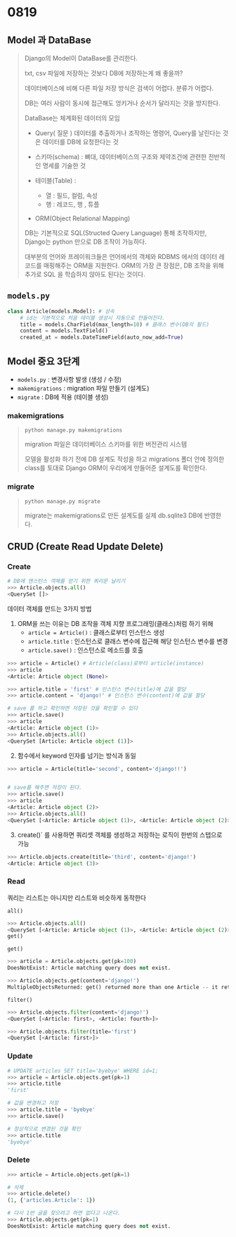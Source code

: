 # 0819

## Model 과 DataBase

> Django의 Model이 DataBase를 관리한다.
>
> txt, csv 파일에 저장하는 것보다 DB에 저장하는게 왜 좋을까?
>
> 데이터베이스에 비해 다른 파일 저장 방식은 검색이 어렵다. 분류가 어렵다.
>
> DB는 여러 사람이 동시에 접근해도 엉키거나 순서가 달라지는 것을 방지한다.
>
> DataBase는 체계화된 데이터의 모임
>
> - Query( 질문 ) 데이터를 추출하거나 조작하는 명령어, Query를 날린다는 것은 데이터를 DB에 요청한다는 것
>
> - 스키마(schema) : 뼈대, 데이터베이스의 구조와 제약조건에 관련한 전반적인 명세를 기술한 것
>
> - 테이블(Table) : 
>   - 열 : 필드, 컬럼, 속성
>   - 행 : 레코드, 행 , 튜플
>
> - ORM(Object Relational Mapping)
>
> DB는 기본적으로 SQL(Structed Query Language) 통해 조작하지만, Django는 python 만으로 DB 조작이 가능하다. 
>
> 대부분의 언어와 프레이워크들은 언어에서의 객체와 RDBMS 에서의 데이터 레코드를 매핑해주는 ORM을 지원한다. ORM의 가장 큰 장점은, DB 조작을 위해 추가로 SQL 을 학습하지 않아도 된다는 것이다.
>
> 

## `models.py`

```python
class Article(models.Model): # 상속
    # id는 기본적으로 처음 테이블 생성시 자동으로 만들어진다.
    title = models.CharField(max_length=10) # 클래스 변수(DB의 필드)
    content = models.TextField() 
    created_at = models.DateTimeField(auto_now_add=True)
```



## Model 중요 3단계

- `models.py` : 변경사항 발생 (생성 / 수정)
- `makemigrations` : migration 파일 만들기 (설계도)
- `migrate` : DB에 적용 (테이블 생성)

### makemigrations

> `python manage.py makemigrations`
>
> migration 파일은 데이터베이스 스키마를 위한 버전관리 시스템
>
> 모델을 활성화 하기 전에 DB 설계도 작성을 하고 migrations 폴더 안에 정의한 class를 토대로 Django ORM이 우리에게 만들어준 설계도를 확인한다.

### migrate

> `python manage.py migrate`
>
> migrate는 makemigrations로 만든 설계도를 실제 db.sqlite3 DB에 반영한다.



## CRUD (Create Read Update Delete)

### Create

```python
# DB에 앤스턴스 객체를 얻기 위한 쿼리문 날리기
>>> Article.objects.all()
<QuerySet []>
```

데이터 객체를 만드는 3가지 방법

1. ORM을 쓰는 이유는 DB 조작을 객체 지향 프로그래밍(클래스)처럼 하기 위해
   - `article = Article()` :  클래스로부터 인스턴스 생성
   - `article.title` : 인스턴스로 클래스 변수에 접근해 해당 인스턴스 변수를 변경 
   - `article.save()` : 인스턴스로 메소드를 호출

```python
>>> article = Article() # Article(class)로부터 article(instance)
>>> article
<Article: Article object (None)>

>>> article.title = 'first' # 인스턴스 변수(title)에 값을 할당
>>> article.content = 'django!' # 인스턴스 변수(content)에 값을 할당

# save 를 하고 확인하면 저장된 것을 확인할 수 있다
>>> article.save()
>>> article
<Article: Article object (1)>
>>> Article.objects.all()
<QuerySet [Article: Article object (1)]>
```



2. 함수에서 keyword 인자를 넘기는 방식과 동일

```python
>>> article = Article(title='second', content='django!!')


# save를 해주면 저장이 된다.
>>> article.save()
>>> article
<Article: Article object (2)>
>>> Article.objects.all()
<QuerySet [<Article: Article object (1)>, <Article: Article object (2)>]>
```



3. create()` 를 사용하면 쿼리셋 객체를 생성하고 저장하는 로직이 한번의 스텝으로 가능

```python
>>> Article.objects.create(title='third', content='django!')
<Article: Article object (3)>
```



### Read

쿼리는 리스트는 아니지만 리스트와 비슷하게 동작한다

`all()` 

```python
>>> Article.objects.all()
<QuerySet [<Article: Article object (1)>, <Article: Article object (2)>, <Article: Article object (3)>, <Article: Article object (4)>]>
get()
```

`get()` 

```python
>>> article = Article.objects.get(pk=100)
DoesNotExist: Article matching query does not exist.

>>> Article.objects.get(content='django!')
MultipleObjectsReturned: get() returned more than one Article -- it returned 2!
```



`filter()`

```python
>>> Article.objects.filter(content='django!')
<QuerySet [<Article: first>, <Article: fourth>]>

>>> Article.objects.filter(title='first')
<QuerySet [<Article: first>]>
```



### Update

```python
# UPDATE articles SET title='byebye' WHERE id=1;
>>> article = Article.objects.get(pk=1)
>>> article.title
'first'

# 값을 변경하고 저장
>>> article.title = 'byebye'
>>> article.save()

# 정상적으로 변경된 것을 확인
>>> article.title
'byebye'
```



### Delete

```python
>>> article = Article.objects.get(pk=1)

# 삭제
>>> article.delete()
(1, {'articles.Article': 1})

# 다시 1번 글을 찾으려고 하면 없다고 나온다.
>>> Article.objects.get(pk=1)
DoesNotExist: Article matching query does not exist.
```




